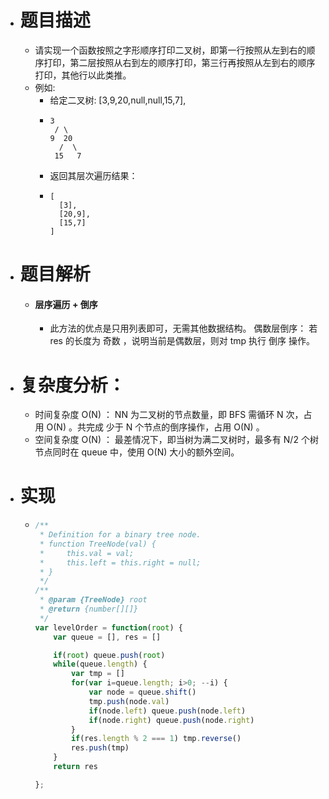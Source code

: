 - # 题目描述
	- 请实现一个函数按照之字形顺序打印二叉树，即第一行按照从左到右的顺序打印，第二层按照从右到左的顺序打印，第三行再按照从左到右的顺序打印，其他行以此类推。
	- 例如:
		- 给定二叉树: [3,9,20,null,null,15,7],
		- ```
		  3
		   / \
		  9  20
		    /  \
		   15   7
		  ```
		- 返回其层次遍历结果：
		- ```
		  [
		    [3],
		    [20,9],
		    [15,7]
		  ]
		  ```
- # 题目解析
	- #### 层序遍历 + 倒序
		- 此方法的优点是只用列表即可，无需其他数据结构。
		  偶数层倒序： 若 res 的长度为 奇数 ，说明当前是偶数层，则对 tmp 执行 倒序 操作。
- # 复杂度分析：
	- 时间复杂度 O(N) ： NN 为二叉树的节点数量，即 BFS 需循环 N 次，占用 O(N) 。共完成 少于 N 个节点的倒序操作，占用 O(N) 。
	- 空间复杂度 O(N) ： 最差情况下，即当树为满二叉树时，最多有 N/2 个树节点同时在 queue 中，使用 O(N) 大小的额外空间。
- # 实现
	- ```js
	  /**
	   * Definition for a binary tree node.
	   * function TreeNode(val) {
	   *     this.val = val;
	   *     this.left = this.right = null;
	   * }
	   */
	  /**
	   * @param {TreeNode} root
	   * @return {number[][]}
	   */
	  var levelOrder = function(root) {
	      var queue = [], res = []
	  
	      if(root) queue.push(root)
	      while(queue.length) {
	          var tmp = []
	          for(var i=queue.length; i>0; --i) {
	              var node = queue.shift()
	              tmp.push(node.val)
	              if(node.left) queue.push(node.left)
	              if(node.right) queue.push(node.right)
	          }
	          if(res.length % 2 === 1) tmp.reverse()
	          res.push(tmp)
	      }
	      return res
	  
	  };
	  ```